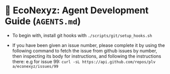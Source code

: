 # 🦾 EcoNexyz: Agent Development Guide (`AGENTS.md`)
- To begin with, install git hooks with `./scripts/git/setup_hooks.sh`

- If you have been given an issue number, please complete it by using the following command to fetch the issue from github issues by number, then inspecting its body for instructions, and following the instructions there: e.g for issue 99: `curl -sL https://api.github.com/repos/plv
a/econexyz/issues/99`
